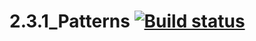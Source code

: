 # 2.3.1_Patterns [![Build status](https://ci.appveyor.com/api/projects/status/gljeuqjyyw971ili/branch/master?svg=true)](https://ci.appveyor.com/project/AllaKobyzeva/2-3-1-patterns/branch/master)
